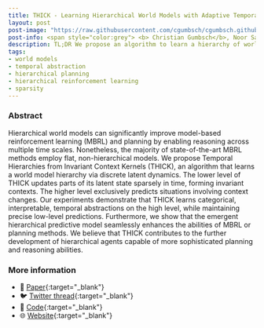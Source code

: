 ```yaml
---
title: THICK - Learning Hierarchical World Models with Adaptive Temporal Abstractions
layout: post
post-image: "https://raw.githubusercontent.com/cgumbsch/cgumbsch.github.io/master/assets/images/thick.gif"
post-info: <span style="color:grey"> <b> Christian Gumbsch</b>, Noor Sajid, Georg Martius & Martin V. Butz  </span> <br>  <span style="color:grey"> <i> ICLR</i> 2024 </span>  <span style="color:red">(spotlight, )</span> <br> <a href="https://openreview.net/pdf?id=TjCDNssXKU" target="_blank" class="has-text-blue">Paper</i></a>, <a href="https://github.com/CognitiveModeling/THICK" target="_blank" class="has-text-blue">Code</i></a>, <a href="https://x.com/i/status/1786305609102410058" target="_blank" class="has-text-blue">Twitter</i></a>, <a href="https://sites.google.com/view/thick-world-models" target="_blank" class="has-text-blue">Website</i></a>   
description: TL;DR We propose an algorithm to learn a hierarchy of world models from sparse latent state changes for explainable, long-horizon planning.
tags:
- world models
- temporal abstraction
- hierarchical planning
- hierarchical reinforcement learning
- sparsity
---
```


### Abstract

Hierarchical world models can significantly improve model-based reinforcement learning (MBRL) and planning by enabling reasoning across multiple time scales. Nonetheless, the majority of state-of-the-art MBRL methods employ flat, non-hierarchical models. We propose Temporal Hierarchies from Invariant Context Kernels (THICK), an algorithm that learns a world model hierarchy via discrete latent dynamics. The lower level of THICK updates parts of its latent state sparsely in time, forming invariant contexts. The higher level exclusively predicts situations involving context changes. Our experiments demonstrate that THICK learns categorical, interpretable, temporal abstractions on the high level, while maintaining precise low-level predictions. Furthermore, we show that the emergent hierarchical predictive model seamlessly enhances the abilities of MBRL or planning methods. We believe that THICK contributes to the further development of hierarchical agents capable of more sophisticated planning and reasoning abilities.
### More information
- :scroll: [Paper](https://openreview.net/pdf?id=TjCDNssXKU){:target="_blank"}
- :bird: [Twitter thread](https://x.com/i/status/1786305609102410058){:target="_blank"}
- :snake: [Code](https://github.com/CognitiveModeling/THICK){:target="_blank"}
- :globe_with_meridians: [Website](https://sites.google.com/view/thick-world-models){:target="_blank"}
